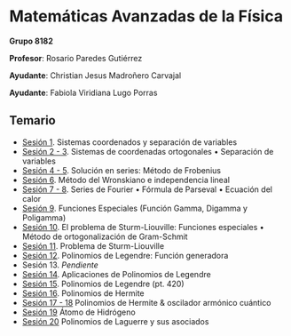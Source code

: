 # Matemáticas Avanzadas de la Física

**Grupo 8182**

**Profesor**: Rosario Paredes Gutiérrez

**Ayudante**: Christian Jesus Madroñero Carvajal

**Ayudante**: Fabiola Viridiana Lugo Porras

## Temario

- [Sesión 1](/Matem%C3%A1ticas%20Avanzadas%20de%20la%20F%C3%ADsica/Sesi%C3%B3n%2001.pdf). Sistemas coordenados y separación de variables
- [Sesión 2 - 3](/Matem%C3%A1ticas%20Avanzadas%20de%20la%20F%C3%ADsica/Sesi%C3%B3n%2002%20-%2003.pdf). Sistemas de coordenadas ortogonales • Separación de variables
- [Sesión 4 - 5](/Matem%C3%A1ticas%20Avanzadas%20de%20la%20F%C3%ADsica/Sesi%C3%B3n%2004%20-%2005.pdf). Solución en series: Método de Frobenius
- [Sesión 6](/Matem%C3%A1ticas%20Avanzadas%20de%20la%20F%C3%ADsica/Sesi%C3%B3n%2006.pdf). Método del Wronskiano e independencia lineal
- [Sesión 7 - 8](/Matem%C3%A1ticas%20Avanzadas%20de%20la%20F%C3%ADsica/Sesi%C3%B3n%2007%20-%2008.pdf). Series de Fourier • Fórmula de Parseval • Ecuación del calor
- [Sesión 9](/Matem%C3%A1ticas%20Avanzadas%20de%20la%20F%C3%ADsica/Sesi%C3%B3n%2009.pdf). Funciones Especiales (Función Gamma, Digamma y Poligamma)
- [Sesión 10](/Matem%C3%A1ticas%20Avanzadas%20de%20la%20F%C3%ADsica/Sesi%C3%B3n%2010.pdf). El problema de Sturm-Liouville: Funciones especiales • Método de ortogonalización de Gram-Schmit
- [Sesión 11](/Matem%C3%A1ticas%20Avanzadas%20de%20la%20F%C3%ADsica/Sesi%C3%B3n%2011.pdf). Problema de Sturm-Liouville
- [Sesión 12](/Matem%C3%A1ticas%20Avanzadas%20de%20la%20F%C3%ADsica/Sesi%C3%B3n%2012.pdf). Polinomios de Legendre: Función generadora
- Sesión 13. *Pendiente*
- [Sesión 14](/Matem%C3%A1ticas%20Avanzadas%20de%20la%20F%C3%ADsica/Sesi%C3%B3n%2014.pdf). Aplicaciones de Polinomios de Legendre
- [Sesión 15](/Matem%C3%A1ticas%20Avanzadas%20de%20la%20F%C3%ADsica/Sesi%C3%B3n%2015.pdf). Polinomios de Legendre (pt. 420)
- [Sesión 16](/Matem%C3%A1ticas%20Avanzadas%20de%20la%20F%C3%ADsica/Sesi%C3%B3n%2016.pdf). Polinomios de Hermite
- [Sesión 17 - 18](/Matem%C3%A1ticas%20Avanzadas%20de%20la%20F%C3%ADsica/Sesi%C3%B3n%2017%20-%2018.pdf) Polinomios de Hermite & oscilador armónico cuántico
- [Sesión 19](/Matem%C3%A1ticas%20Avanzadas%20de%20la%20F%C3%ADsica/Sesi%C3%B3n%2019.pdf) Átomo de Hidrógeno
- [Sesión 20](/Matem%C3%A1ticas%20Avanzadas%20de%20la%20F%C3%ADsica/Sesi%C3%B3n%2020.pdf) Polinomios de Laguerre y sus asociados